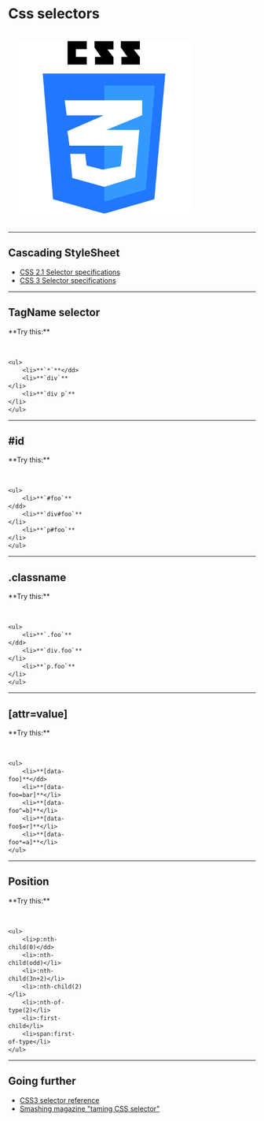 Css selectors
=============

<img src="img/01/logo_css3.png" style="height: 350px; padding: 20px;" />

---

Cascading StyleSheet
--------------------

* [CSS 2.1 Selector specifications](http://www.w3.org/TR/CSS2/selector.html)
* [CSS 3 Selector specifications](http://www.w3.org/TR/css3-selectors/)

---

TagName selector
----------------

<div class="two-columns">
<div style="width: 30%">
    <p>**Try this:**</p><br />

    <ul>
        <li>**`*`**</dd>
        <li>**`div`**</li>
        <li>**`div p`**</li>
    </ul>
</div>

<div class="dom-match" style="width: 66%">
    <div>
        <p></p>
    </div>
    <p></p>
</div>

</div>

---

\#id
---

<div class="two-columns">
<div style="width: 30%">
    <p>**Try this:**</p><br />

    <ul>
        <li>**`#foo`**</dd>
        <li>**`div#foo`**</li>
        <li>**`p#foo`**</li>
    </ul>
</div>

<div class="dom-match" style="width: 66%">
    <div>
        <p id="foo"></p>
    </div>
    <p></p>
</div>

</div>

---

.classname
----------

<div class="two-columns">
<div style="width: 30%">
    <p>**Try this:**</p><br />

    <ul>
        <li>**`.foo`**</dd>
        <li>**`div.foo`**</li>
        <li>**`p.foo`**</li>
    </ul>
</div>

<div class="dom-match" style="width: 66%">
    <div class="foo">
        <p></p>
    </div>
    <p class="foo"></p>
</div>

</div>

---

[attr=value]
------------

<div class="two-columns">
<div style="width: 30%">
    <p>**Try this:**</p><br />

    <ul>
        <li>**[data-foo]**</dd>
        <li>**[data-foo=bar]**</li>
        <li>**[data-foo^=b]**</li>
        <li>**[data-foo$=r]**</li>
        <li>**[data-foo*=a]**</li>
    </ul>
</div>

<div class="dom-match" style="width: 66%">
    <div data-foo="foo">
        <p data-foo="bar"></p>
    </div>
    <p>
        <span data-foo="baz"></span>
    </p>
</div>

</div>

---

Position
--------

<div class="two-columns">
<div style="width: 30%">
    <p>**Try this:**</p><br />

    <ul>
        <li>p:nth-child(0)</dd>
        <li>:nth-child(odd)</li>
        <li>:nth-child(3n+2)</li>
        <li>:nth-child(2)</li>
        <li>:nth-of-type(2)</li>
        <li>:first-child</li>
        <li>span:first-of-type</li>
    </ul>
</div>

<div class="dom-match" style="width: 66%">
    <div>
        <p></p>
        <span></span>
        <p></p>
    </div>
    <p>
        <span></span>
    </p>
</div>

</div>

---

Going further
-------------

* [CSS3 selector reference](http://www.w3.org/TR/css3-selectors/)
* [Smashing magazine "taming CSS selector"](http://coding.smashingmagazine.com/2009/08/17/taming-advanced-css-selectors/)


